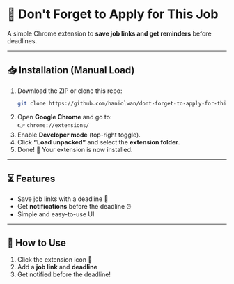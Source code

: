 # 📌 Don't Forget to Apply for This Job

A simple Chrome extension to **save job links and get reminders** before deadlines.

---

## 📥 Installation (Manual Load)

1. Download the ZIP or clone this repo:  
   ```sh
   git clone https://github.com/haniolwan/dont-forget-to-apply-for-this-job
   ```
2. Open **Google Chrome** and go to:  
   👉 `chrome://extensions/`
3. Enable **Developer mode** (top-right toggle).
4. Click **“Load unpacked”** and select the **extension folder**.
5. Done! 🎉 Your extension is now installed.

---

## ⏳ Features

- Save job links with a deadline 📅  
- Get **notifications** before the deadline ⏰  
- Simple and easy-to-use UI

---

## 📢 How to Use

1. Click the extension icon **🧩**  
2. Add a **job link** and **deadline**  
3. Get notified before the deadline!  

